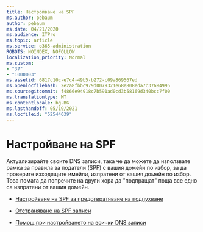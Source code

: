 ```yaml
---
title: Настройване на SPF
ms.author: pebaum
author: pebaum
ms.date: 04/21/2020
ms.audience: ITPro
ms.topic: article
ms.service: o365-administration
ROBOTS: NOINDEX, NOFOLLOW
localization_priority: Normal
ms.custom:
- "37"
- "1000003"
ms.assetid: 6817c10c-e7c4-49b5-b272-c09a869567ed
ms.openlocfilehash: 2e2a8fbbc979d0079321e68e808eda7c37694995
ms.sourcegitcommit: f4866e94918c7b591ad0cd3b58169d340bcc7f00
ms.translationtype: MT
ms.contentlocale: bg-BG
ms.lasthandoff: 05/19/2021
ms.locfileid: "52544639"
---
```

# <a name="set-up-spf"></a>Настройване на SPF

Актуализирайте своите DNS записи, така че да можете да използвате рамка за правила за податели (SPF) с вашия домейн по избор, за да проверите изходящите имейли, изпратени от вашия домейн по избор. Това помага да попречите на други хора да "подпращат" поща все едно са изпратени от вашия домейн.
  
- [Настройване на SPF за предотвратяване на подпухване](/microsoft-365/security/office-365-security/set-up-spf-in-office-365-to-help-prevent-spoofing)

- [Отстраняване на SPF записи](/microsoft-365/security/office-365-security/how-office-365-uses-spf-to-prevent-spoofing#SPFTroubleshoot)

- [Помощ при настройването на всички DNS записи](/microsoft-365/admin/get-help-with-domains/create-dns-records-at-any-dns-hosting-provider)
